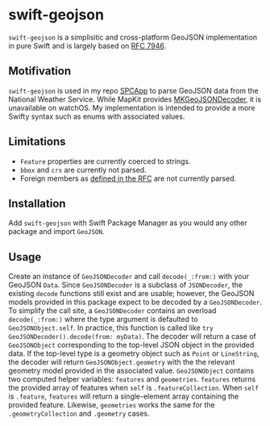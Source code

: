 # swift-geojson

`swift-geojson` is a simplisitic and cross-platform GeoJSON implementation in pure Swift and is largely based on [RFC 7946](https://datatracker.ietf.org/doc/html/rfc7946).

## Motifivation

`swift-geojson` is used in my repo [SPCApp](https://github.com/devgregw/SPCApp) to parse GeoJSON data from the National Weather Service. While MapKit provides [MKGeoJSONDecoder](https://developer.apple.com/documentation/mapkit/mkgeojsondecoder), it is unavailable on watchOS. My implementation is intended to provide a more Swifty syntax such as enums with associated values.

## Limitations

- `Feature` properties are currently coerced to strings.
- `bbox` and `crs` are currently not parsed.
- Foreign members as [defined in the RFC](https://datatracker.ietf.org/doc/html/rfc7946#section-6.1) are not currently parsed.

## Installation

Add `swift-geojson` with Swift Package Manager as you would any other package and import `GeoJSON`.

## Usage

Create an instance of `GeoJSONDecoder` and call `decode(_:from:)` with your GeoJSON `Data`. Since `GeoJSONDecoder` is a subclass of `JSONDecoder`, the existing `decode` functions still exist and are usable; however, the GeoJSON models provided in this package expect to be decoded by a `GeoJSONDecoder`. To simplify the call site, a `GeoJSONDecoder` contains an overload `decode(_:from:)` where the type argument is defaulted to `GeoJSONObject.self`. In practice, this function is called like `try GeoJSONDecoder().decode(from: myData)`. The decoder will return a case of `GeoJSONObject` corresponding to the top-level JSON object in the provided data. If the top-level type is a geometry object such as `Point` or `LineString`, the decoder will return `GeoJSONObject.geometry` with the the relevant geometry model provided in the associated value. `GeoJSONObject` contains two computed helper variables: `features` and `geometries`. `features` returns the provided array of features when `self` is `.featureCollection`. When `self` is `.feature`, `features` will return a single-element array containing the provided feature. Likewise, `geometries` works the same for the `.geometryCollection` and `.geometry` cases.
